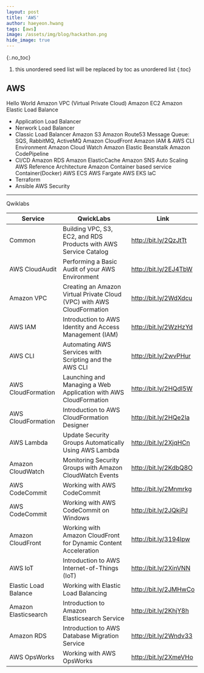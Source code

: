 ```yaml
---
layout: post
title: 'AWS' 
author: haeyeon.hwang
tags: [aws]
image: /assets/img/blog/hackathon.png
hide_image: true
---
```


{:.no_toc}
1. this unordered seed list will be replaced by toc as unordered list
{:toc}

## AWS

Hello World
Amazon VPC (Virtual Private Cloud)
Amazon EC2
Amazon Elastic Load  Balance
- Application Load Balancer
- Nerwork Load Balancer
- Classic Load Balancer
Amazon S3
Amazon Route53
Message Queue: SQS, RabbitMQ, ActiveMQ
Amazon CloudFront
Amazon IAM & AWS CLI Environment
Amazon Cloud Watch
Amazon Elastic Beanstalk
Amazon CodePipeline
- CI/CD
Amazon RDS
Amazon ElasticCache
Amazon SNS
Auto Scaling
AWS Reference Architecture
Amazon Container based service
Container(Docker)
AWS ECS
AWS Fargate
AWS EKS
laC
- Terraform
- Ansible
AWS Security

-----

Qwiklabs

Service|QwickLabs|Link
---|---|---
Common|Building VPC, S3, EC2, and RDS Products with AWS Service Catalog|http://bit.ly/2QzJtTt
AWS CloudAudit|Performing a Basic Audit of your AWS Environment|http://bit.ly/2EJ4TbW
Amazon VPC|Creating an Amazon Virtual Private Cloud (VPC) with AWS CloudFormation|http://bit.ly/2WdXdcu
AWS IAM|Introduction to AWS Identity and Access Management (IAM)|http://bit.ly/2WzHzYd
AWS CLI|Automating AWS Services with Scripting and the AWS CLI|http://bit.ly/2wvPHur
AWS CloudFormation|Launching and Managing a Web Application with AWS CloudFormation|http://bit.ly/2HQdI5W
AWS CloudFormation|Introduction to AWS CloudFormation Designer|http://bit.ly/2HQe2la
AWS Lambda|Update Security Groups Automatically Using AWS Lambda|http://bit.ly/2XjqHCn
Amazon CloudWatch|Monitoring Security Groups with Amazon CloudWatch Events|http://bit.ly/2KdbQ8O
AWS CodeCommit|Working with AWS CodeCommit|http://bit.ly/2Mnmrkg
AWS CodeCommit|Working with AWS CodeCommit on Windows|http://bit.ly/2JQkjPJ
Amazon CloudFront|Working with Amazon CloudFront for Dynamic Content Acceleration|http://bit.ly/3194lpw
AWS IoT|Introduction to AWS Internet-of-Things (IoT)|http://bit.ly/2XinVNN
Elastic Load Balance|Working with Elastic Load Balancing|http://bit.ly/2JMHwCo
Amazon Elasticsearch|Introduction to Amazon Elasticsearch Service|http://bit.ly/2KhjY8h
Amazon RDS|Introduction to AWS Database Migration Service|http://bit.ly/2Wndv33
AWS OpsWorks|Working with AWS OpsWorks|http://bit.ly/2XmeVHo

